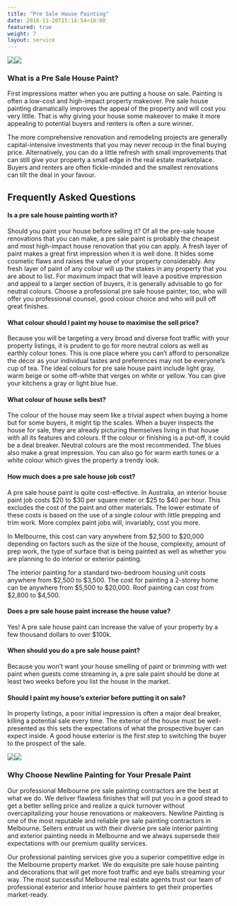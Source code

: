```yaml
---
title: "Pre Sale House Painting"
date: 2018-11-28T15:14:54+10:00
featured: true
weight: 7
layout: service
---
```

<section class="unique unique1">
<div class="container relative">
<div class="row flex">
<div class="col-xs-12 col-md-6">
<img src="https://www.newlinepainting.com.au/wp-content/uploads/2021/05/presale5.jpg" class="lazyloaded" data-ll-status="loaded"><noscript><img src="https://www.newlinepainting.com.au/wp-content/uploads/2021/05/presale5.jpg" /></noscript> </div>
<div class="col-xs-12 col-md-6">
<h3>What is a Pre Sale House Paint?</h3>
<p></p><p>First impressions matter when you are putting a house on sale. Painting is often a low-cost and high-impact property makeover. Pre sale house painting dramatically improves the appeal of the property and will cost you very little. That is why giving your house some makeover to make it more appealing to potential buyers and renters is often a sure winner.</p>
<p>The more comprehensive renovation and remodeling projects are generally capital-intensive investments that you may never recoup in the final buying price. Alternatively, you can do a little refresh with small improvements that can still give your property a small edge in the real estate marketplace. Buyers and renters are often fickle-minded and the smallest renovations can tilt the deal in your favour.</p>
<p></p>
</div>
</div>
</div> 
</section>
<section class="faq">
<div class="container">
<h2 class="text-center mb pb-">Frequently Asked Questions</h2>
<div class="col-sm-6">
<div class="accordion">
<h4 class="h6">Is a pre sale house painting worth it? </h4>
<div class="accordion__hidden">
<p></p><p>Should you paint your house before selling it? Of all the pre-sale house renovations that you can make, a pre sale paint is probably the cheapest and most high-impact house renovation that you can apply. A fresh layer of paint makes a great first impression when it is well done. It hides some cosmetic flaws and raises the value of your property considerably. Any fresh layer of paint of any colour will up the stakes in any property that you are about to list. For maximum impact that will leave a positive impression and appeal to a larger section of buyers, it is generally advisable to go for neutral colours. Choose a professional pre sale house painter, too, who will offer you professional counsel, good colour choice and who will pull off great finishes.</p>
<p></p>
</div>
</div>
<div class="accordion">
<h4 class="h6">What colour should I paint my house to maximise the sell price? </h4>
<div class="accordion__hidden">
<p></p><p>Because you will be targeting a very broad and diverse foot traffic with your property listings, it is prudent to go for more neutral colors as well as earthly colour tones. This is one place where you can’t afford to personalize the décor as your individual tastes and preferences may not be everyone’s cup of tea. The ideal colours for pre sale house paint include light gray, warm beige or some off-white that verges on white or yellow. You can give your kitchens a gray or light blue hue.</p>
<p></p>
</div>
</div>
<div class="accordion">
<h4 class="h6">What colour of house sells best? </h4>
<div class="accordion__hidden">
<p></p><p>The colour of the house may seem like a trivial aspect when buying a home but for some buyers, it might tip the scales. When a buyer inspects the house for sale, they are already picturing themselves living in that house with all its features and colours. If the colour or finishing is a put-off, it could be a deal breaker. Neutral colours are the most recommended. The blues also make a great impression. You can also go for warm earth tones or a white colour which gives the property a trendy look.</p>
<p></p>
</div>
</div>
<div class="accordion">
<h4 class="h6">How much does a pre sale house job cost? </h4>
<div class="accordion__hidden">
<p></p><p>A pre sale house paint is quite cost-effective. In Australia, an interior house paint job costs $20 to $30 per square meter or $25 to $40 per hour. This excludes the cost of the paint and other materials. The lower estimate of these costs is based on the use of a single colour with little prepping and trim work. More complex paint jobs will, invariably, cost you more.</p>
<p>In Melbourne, this cost can vary anywhere from $2,500 to $20,000 depending on factors such as the size of the house, complexity, amount of prep work, the type of surface that is being painted as well as whether you are planning to do interior or exterior painting.</p>
<p>The interior painting for a standard two-bedroom housing unit costs anywhere from $2,500 to $3,500. The cost for painting a 2-storey home can be anywhere from $5,500 to $20,000. Roof painting can cost from $2,800 to $4,500.</p>
<p></p>
</div>
</div>
</div>
<div class="col-sm-6">
<div class="accordion">
<h4 class="h6">Does a pre sale house paint increase the house value?</h4>
<div class="accordion__hidden">
<p></p><p>Yes! A pre sale house paint can increase the value of your property by a few thousand dollars to over $100k.</p>
<p></p>
</div>
</div>
<div class="accordion">
<h4 class="h6">When should you do a pre sale house paint? </h4>
<div class="accordion__hidden">
<p></p><p>Because you won’t want your house smelling of paint or brimming with wet paint when guests come streaming in, a pre sale paint should be done at least two weeks before you list the house in the market.</p>
<p></p>
</div>
</div>
<div class="accordion">
<h4 class="h6">Should I paint my house’s exterior before putting it on sale? </h4>
<div class="accordion__hidden">
<p></p><p>In property listings, a poor initial impression is often a major deal breaker, killing a potential sale every time. The exterior of the house must be well-presented as this sets the expectations of what the prospective buyer can expect inside. A good house exterior is the first step to switching the buyer to the prospect of the sale.</p>
<p></p>
</div>
</div>
</div>
</div>
</section>
<section class="unique unique3">
<div class="container relative">
<div class="row flex">
<div class="col-xs-12 col-md-6">
<img src="https://www.newlinepainting.com.au/wp-content/uploads/2021/05/presale1.jpg" class="lazyloaded" data-ll-status="loaded"><noscript><img src="https://www.newlinepainting.com.au/wp-content/uploads/2021/05/presale1.jpg" /></noscript> </div>
<div class="col-xs-12 col-md-6">
<h3>Why Choose Newline Painting for Your Presale Paint</h3>
<p></p><p>Our professional Melbourne pre sale painting contractors are the best at what we do. We deliver flawless finishes that will put you in a good stead to get a better selling price and realize a quick turnover without overcapitalizing your house renovations or makeovers.&nbsp;Newline Painting is one of the most reputable and reliable pre sale painting contractors in Melbourne. Sellers entrust us with their diverse pre sale interior painting and exterior painting needs in Melbourne and we always supersede their expectations with our premium quality services.</p>
<p>Our professional painting services give you a superior competitive edge in the Melbourne property market. We do exquisite pre sale house painting and decorations that will get more foot traffic and eye balls streaming your way. The most successful Melbourne real estate agents trust our team of professional exterior and interior house painters to get their properties market-ready.</p>
<p></p>
</div>
</div>
</div> 
</section>